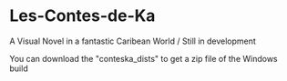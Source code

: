 # Les-Contes-de-Ka
A Visual Novel in a fantastic Caribean World / Still in development 

You can download the "conteska_dists" to get a zip file of the Windows build

